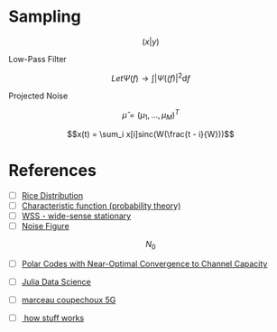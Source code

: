 # Sampling


```math
(x|y) 
```

Low-Pass Filter

```math
Let \Psi(\mathit{f}) \to \int |\Psi(\mathit(f)|^2 \mathrm{d}f
```

Projected Noise

```math
\hat{\mu} = (\mu_1, \dots, \mu_M)^T
```

```math
x(t) = \sum_i x[i]sinc(W(\frac{t - i}{W}))
```


# References

- [ ] [Rice Distribution](https://en.wikipedia.org/wiki/Rice_distribution)
- [ ] [Characteristic function (probability theory)](https://en.wikipedia.org/wiki/Characteristic_function_(probability_theory))
- [ ] [WSS - wide-sense stationary](https://en.wikipedia.org/wiki/Stationary_process)
- [ ] [Noise Figure](https://en.wikipedia.org/wiki/Noise_figure)
```math
N_0
```
- [ ] [Polar Codes with Near-Optimal Convergence to Channel Capacity](http://reports-archive.adm.cs.cmu.edu/anon/2022/CMU-CS-22-102.pdf)

- [ ] [Julia Data Science](https://juliadatascience.io/)

- [ ] [marceau coupechoux 5G ](https://marceaucoupechoux.wp.imt.fr/files/2021/05/newradio-v2.pdf)
- [ ] [ how stuff works](http://howltestuffworks.blogspot.com/2019/10/5g-nr-synchronization-signalpbch-block.html)